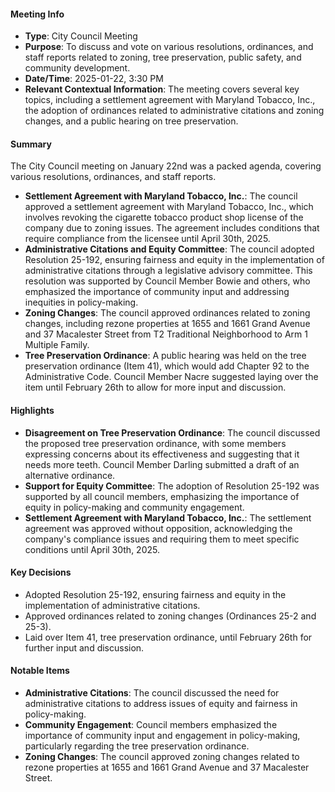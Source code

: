 #### Meeting Info
* **Type**: City Council Meeting
* **Purpose**: To discuss and vote on various resolutions, ordinances, and staff reports related to zoning, tree preservation, public safety, and community development.
* **Date/Time**: 2025-01-22, 3:30 PM
* **Relevant Contextual Information**: The meeting covers several key topics, including a settlement agreement with Maryland Tobacco, Inc., the adoption of ordinances related to administrative citations and zoning changes, and a public hearing on tree preservation.

#### Summary

The City Council meeting on January 22nd was a packed agenda, covering various resolutions, ordinances, and staff reports. 

* **Settlement Agreement with Maryland Tobacco, Inc.**: The council approved a settlement agreement with Maryland Tobacco, Inc., which involves revoking the cigarette tobacco product shop license of the company due to zoning issues. The agreement includes conditions that require compliance from the licensee until April 30th, 2025.
* **Administrative Citations and Equity Committee**: The council adopted Resolution 25-192, ensuring fairness and equity in the implementation of administrative citations through a legislative advisory committee. This resolution was supported by Council Member Bowie and others, who emphasized the importance of community input and addressing inequities in policy-making.
* **Zoning Changes**: The council approved ordinances related to zoning changes, including rezone properties at 1655 and 1661 Grand Avenue and 37 Macalester Street from T2 Traditional Neighborhood to Arm 1 Multiple Family.
* **Tree Preservation Ordinance**: A public hearing was held on the tree preservation ordinance (Item 41), which would add Chapter 92 to the Administrative Code. Council Member Nacre suggested laying over the item until February 26th to allow for more input and discussion.

#### Highlights

* **Disagreement on Tree Preservation Ordinance**: The council discussed the proposed tree preservation ordinance, with some members expressing concerns about its effectiveness and suggesting that it needs more teeth. Council Member Darling submitted a draft of an alternative ordinance.
* **Support for Equity Committee**: The adoption of Resolution 25-192 was supported by all council members, emphasizing the importance of equity in policy-making and community engagement.
* **Settlement Agreement with Maryland Tobacco, Inc.**: The settlement agreement was approved without opposition, acknowledging the company's compliance issues and requiring them to meet specific conditions until April 30th, 2025.

#### Key Decisions

* Adopted Resolution 25-192, ensuring fairness and equity in the implementation of administrative citations.
* Approved ordinances related to zoning changes (Ordinances 25-2 and 25-3).
* Laid over Item 41, tree preservation ordinance, until February 26th for further input and discussion.

#### Notable Items

* **Administrative Citations**: The council discussed the need for administrative citations to address issues of equity and fairness in policy-making.
* **Community Engagement**: Council members emphasized the importance of community input and engagement in policy-making, particularly regarding the tree preservation ordinance.
* **Zoning Changes**: The council approved zoning changes related to rezone properties at 1655 and 1661 Grand Avenue and 37 Macalester Street.


